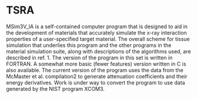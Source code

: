 # TSRA
MSim3V_IA is a self-contained computer program that is designed to aid in the development of materials that accurately simulate the x-ray interaction properties of a user-specified target material.  The overall scheme for tissue simulation that underlies this program and the other programs in the material simulation suite, along with descriptions of the algorithms used, are described in ref. 1.  The version of the program in this set is written in FORTRAN.  A somewhat more basic (fewer features) version written in C is also available.  The current version of the program uses the data from the McMaster et al. compilation2 to generate attenuation coefficients and their energy derivatives.  Work is under way to convert the program to use data generated by the NIST program XCOM3.
